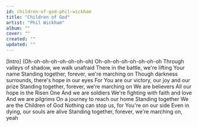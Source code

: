 ```yaml
---
id: children-of-god-phil-wickham
title: "Children of God"
artist: "Phil Wickham"
album: ""
cover: ""
created: ""
updated: ""
---
```


[Intro]
(Oh-oh-oh-oh-oh-oh-oh-oh)
Oh-oh-oh-oh-oh-oh-oh-oh
Through valleys of shadow, we walk unafraid
There in the battle, we're lifting Your name
Standing together, forever, we're marching on
Though darkness surrounds, there's hope in our eyes
For You are our victory, our joy and our prize
Standing together, forever, we're marching on
We are believers
All our hope in the Risen One
And we are soldiers
We're fighting with faith and love
And we are pilgrims
On a journey to reach our home
Standing together
We are the Children of God
Nothing can stop us, for You're on our side
Even in dying, our souls are alive
Standing together, forever, we're marching on, yeah